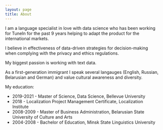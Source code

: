 ```yaml
---
layout: page
title: About
---
```


I am a language specialist in love with data science who has been working for TuneIn for the past 9 years helping to adapt the product for the international markets. 

I believe in effectiveness of data-driven strategies for decision-making when complying with the privacy and ethics regulations. 

My biggest passion is working with text data.

As a first-generation immigrant I speak several langauges (English, Russian, Belarusian and German) and value cultural awareness and diversity. 

My education:
- 2019-2021 - Master of Science, Data Science, Bellevue University
- 2018 - Localization Project Management Certificate, Localization Institute
- 2008-2009 - Master of Business Administration, Belarusian State University of Culture and Arts
- 2004-2008 - Bachelor of Education, Minsk State Linguistics University
